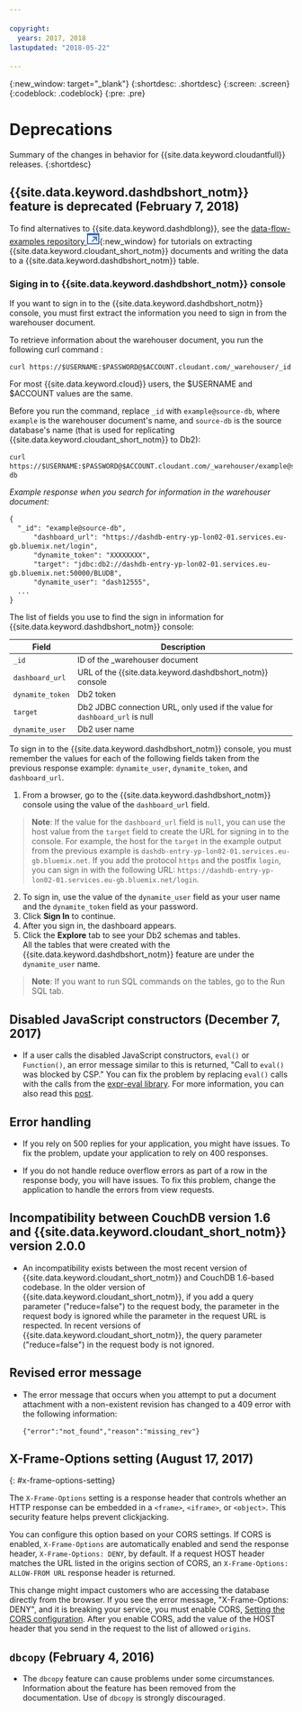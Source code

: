 ```yaml
---

copyright:
  years: 2017, 2018
lastupdated: "2018-05-22"

---
```


{:new_window: target="_blank"}
{:shortdesc: .shortdesc}
{:screen: .screen}
{:codeblock: .codeblock}
{:pre: .pre}

<!-- Acrolinx: 2017-07-12 -->

# Deprecations

Summary of the changes in behavior for {{site.data.keyword.cloudantfull}} releases. 
{:shortdesc}

## {{site.data.keyword.dashdbshort_notm}} feature is deprecated (February 7, 2018)
 
To find alternatives to {{site.data.keyword.dashdblong}}, see the 
[data-flow-examples repository ![External link icon](../images/launch-glyph.svg "External link icon")](https://github.com/cloudant-labs/data-flow-examples){:new_window} 
for tutorials on 
extracting {{site.data.keyword.cloudant_short_notm}} documents and writing the data to a 
{{site.data.keyword.dashdbshort_notm}} table.

### Siging in to {{site.data.keyword.dashdbshort_notm}} console  

If you want to sign in to the {{site.data.keyword.dashdbshort_notm}} console, you must first extract the information you need to sign in from the warehouser document. 

To retrieve information about the warehouser document, you run the following curl command
:

```curl
curl https://$USERNAME:$PASSWORD@$ACCOUNT.cloudant.com/_warehouser/_id
```

For most {{site.data.keyword.cloud}} users, the $USERNAME and $ACCOUNT values are the same. 

Before you run the command, replace `_id` with `example@source-db`, where `example` is the warehouser document's name, and `source-db` is the source database's name (that is used for replicating {{site.data.keyword.cloudant_short_notm}} to Db2):

```curl
curl https://$USERNAME:$PASSWORD@$ACCOUNT.cloudant.com/_warehouser/example@source-db
```

_Example response when you search for information in the warehouser document:_

```http
{
  "_id": "example@source-db",
      "dashboard_url": "https://dashdb-entry-yp-lon02-01.services.eu-gb.bluemix.net/login",
      "dynamite_token": "XXXXXXXX",
      "target": "jdbc:db2://dashdb-entry-yp-lon02-01.services.eu-gb.bluemix.net:50000/BLUDB",
      "dynamite_user": "dash12555",
  ...
}
```

The list of fields you use to find the sign in information for {{site.data.keyword.dashdbshort_notm}} console: 

| Field | Description 
| --- | --- 
| `_id` | ID of the _warehouser document 
| `dashboard_url` | URL of the {{site.data.keyword.dashdbshort_notm}} console 
| `dynamite_token` | Db2 token 
| `target` | Db2 JDBC connection URL, only used if the value for `dashboard_url` is null
| `dynamite_user` | Db2 user name


To sign in to the {{site.data.keyword.dashdbshort_notm}} console, you must remember the values for each of the following fields taken from the previous response example: `dynamite_user`, `dynamite_token`, and `dashboard_url`.  

1.  From a browser, go to the {{site.data.keyword.dashdbshort_notm}} console using the value of the `dashboard_url` field.  
> **Note**: If the value for the `dashboard_url` field is `null`, you can use the host value from the `target` field to create the URL for signing in to the console.  For example, the host for the `target` in the example output from the previous example is `dashdb-entry-yp-lon02-01.services.eu-gb.bluemix.net`. If you add the protocol `https` and the postfix `login`, you can sign in with the following URL: `https://dashdb-entry-yp-lon02-01.services.eu-gb.bluemix.net/login`.
2. To sign in, use the value of the `dynamite_user` field as your user name and the `dynamite_token` field as your password. 
3.  Click **Sign In** to continue.
4.  After you sign in, the dashboard appears.  
5.  Click the **Explore** tab to see your Db2 schemas and tables.  
    All the tables that were created with the {{site.data.keyword.dashdbshort_notm}} feature are under the `dynamite_user` name.

> **Note**: If you want to run SQL commands on the tables, go to the Run SQL tab.




## Disabled JavaScript constructors (December 7, 2017)

- If a user calls the disabled JavaScript constructors, `eval()` or `Function()`, an error message
similar to this is returned, "Call to `eval()` was blocked by CSP." You can fix the problem 
by replacing `eval()` calls with the calls from the 
[expr-eval library](https://github.com/silentmatt/expr-eval).
For more information, you can also read this 
[post](https://silentmatt.com/javascript-expression-evaluator/).

## Error handling

- If you rely on 500 replies for your application, you might have issues. To fix the problem, 
update your application to rely on 400 responses. 

- If you do not handle reduce overflow errors as part of a row in the response body, 
you will have issues. To fix this problem, change the application to handle the errors 
from view requests.  

## Incompatibility between CouchDB version 1.6 and {{site.data.keyword.cloudant_short_notm}} version 2.0.0

- An incompatibility exists between the most recent version of {{site.data.keyword.cloudant_short_notm}} and CouchDB 1.6-based codebase. In the older version of {{site.data.keyword.cloudant_short_notm}}, if you add a query parameter ("reduce=false") to the request body, the parameter 
in the request body is ignored while the parameter in the request URL is respected. In recent versions of 
{{site.data.keyword.cloudant_short_notm}}, the query parameter ("reduce=false") in the request body is not ignored.

## Revised error message

- The error message that occurs when you attempt to put a document attachment with a non-existent revision has changed to a 409 error with the following information:

	```
	{"error":"not_found","reason":"missing_rev"}
	```

## X-Frame-Options setting (August 17, 2017)
{: #x-frame-options-setting}

The `X-Frame-Options` setting is a response header that controls whether an HTTP response can be embedded in a `<frame>`, `<iframe>`, or `<object>`. This security feature helps prevent clickjacking.

You can configure this option based on your CORS settings. If CORS is enabled, `X-Frame-Options` are automatically enabled and send the response header, `X-Frame-Options: DENY`, by default. If a request HOST header matches the URL listed in the origins section of CORS, an `X-Frame-Options: ALLOW-FROM URL` response header is returned.
 
This change might impact customers who are accessing the database directly from the browser. If you see the error message, "X-Frame-Options: DENY", 
and it is breaking your service, you must enable CORS, [Setting the CORS configuration](../api/cors.html#setting-the-cors-configuration). After you enable CORS, add the value of the HOST header that you send in the request 
to the list of allowed `origins`.

## `dbcopy` (February 4, 2016)

- The `dbcopy` feature can cause problems under some circumstances.
  Information about the feature has been removed from the documentation.
  Use of `dbcopy` is strongly discouraged.